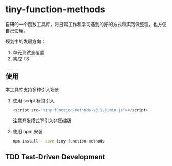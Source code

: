 # tiny-function-methods

自研的一个函数工具库，将日常工作和学习遇到的好的方式和实践做整理，也方便自己使用。

规划中的发展方向：

1. 单元测试全覆盖
2. 集成 TS

## 使用

本工具库支持多种引入场景

1. 使用 script 标签引入

   ```javascript
   <script src="tiny-function-methods-v0.1.0.min.js"></script>
   ```

   注意开发模式下引入非压缩版

2. 使用 npm 安装

   ```bash
   npm install --save tiny-function-methods
   ```

## TDD Test-Driven Development
